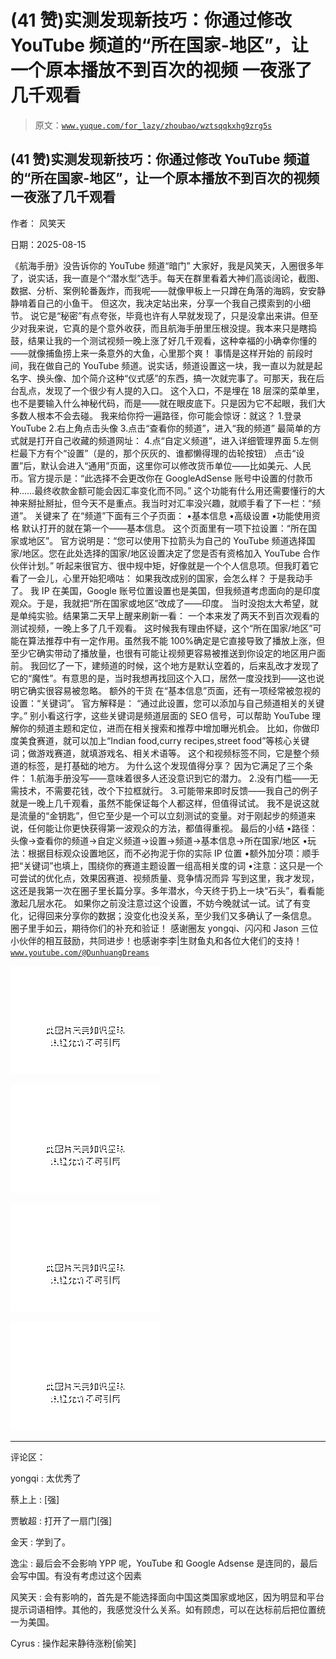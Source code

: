 # (41 赞)实测发现新技巧：你通过修改 YouTube 频道的“所在国家-地区”，让一个原本播放不到百次的视频 一夜涨了几千观看

> 原文：[`www.yuque.com/for_lazy/zhoubao/wztsqqkxhg9zrg5s`](https://www.yuque.com/for_lazy/zhoubao/wztsqqkxhg9zrg5s)

## (41 赞)实测发现新技巧：你通过修改 YouTube 频道的“所在国家-地区”，让一个原本播放不到百次的视频 一夜涨了几千观看

作者： 风笑天

日期：2025-08-15

《航海手册》没告诉你的 YouTube 频道“暗门”
大家好，我是风笑天，入圈很多年了，说实话，我一直是个“潜水型”选手。每天在群里看着大神们高谈阔论，截图、数据、分析、案例轮番轰炸，而我呢——就像甲板上一只蹲在角落的海鸥，安安静静啃着自己的小鱼干。
但这次，我决定站出来，分享一个我自己摸索到的小细节。
说它是“秘密”有点夸张，毕竟也许有人早就发现了，只是没拿出来讲。但至少对我来说，它真的是个意外收获，而且航海手册里压根没提。我本来只是瞎捣鼓，结果让我的一个测试视频一晚上涨了好几千观看，这种幸福的小确幸你懂的——就像捕鱼捞上来一条意外的大鱼，心里那个爽！
事情是这样开始的
前段时间，我在做自己的 YouTube 频道。说实话，频道设置这一块，我一直以为就是起名字、换头像、加个简介这种“仪式感”的东西，搞一次就完事了。可那天，我在后台乱点，发现了一个很少有人提的入口。
这个入口，不是埋在 18 层深的菜单里，也不是要输入什么神秘代码，而是——就在眼皮底下。只是因为它不起眼，我们大多数人根本不会去碰。
我来给你捋一遍路径，你可能会惊讶：就这？ 1.登录 YouTube 2.右上角点击头像 3.点击“查看你的频道”，进入“我的频道”
最简单的方式就是打开自己收藏的频道网址： 4.点“自定义频道”，进入详细管理界面 5.左侧栏最下方有个“设置”（是的，那个灰灰的、谁都懒得理的齿轮按钮）
点击“设置”后，默认会进入“通用”页面，这里你可以修改货币单位——比如美元、人民币。官方提示是：“此选择不会更改你在 GoogleAdSense 账号中设置的付款币种……最终收款金额可能会因汇率变化而不同。”
这个功能有什么用还需要懂行的大神来掰扯掰扯，但今天不是重点。我当时对汇率没兴趣，就顺手看了下一栏：“频道”。 关键来了 在“频道”下面有三个子页面：
•基本信息 •高级设置 •功能使用资格 默认打开的就在第一个——基本信息。 这个页面里有一项下拉设置：“所在国家或地区”。
官方说明是：“您可以使用下拉箭头为自己的 YouTube 频道选择国家/地区。您在此处选择的国家/地区设置决定了您是否有资格加入 YouTube 合作伙伴计划。”
听起来很官方、很中规中矩，好像就是一个个人信息项。但我盯着它看了一会儿，心里开始犯嘀咕： 如果我改成别的国家，会怎么样？ 于是我动手了。
我 IP 在美国，Google 账号位置设置也是美国，但我频道考虑面向的是印度观众。于是，我就把“所在国家或地区”改成了——印度。
当时没抱太大希望，就是单纯实验。结果第二天早上醒来刷新一看： 一个本来发了两天不到百次观看的测试视频，一晚上多了几千观看。
这时候我有理由怀疑，这个“所在国家/地区”可能在算法推荐中有一定作用。虽然我不能 100%确定是它直接导致了播放上涨，但至少它确实带动了播放量，也很有可能让视频更容易被推送到你设定的地区用户面前。
我回忆了一下，建频道的时候，这个地方是默认空着的，后来乱改才发现了它的“魔性”。有意思的是，当时我想再找回这个入口，居然一度没找到——这也说明它确实很容易被忽略。
额外的干货 在“基本信息”页面，还有一项经常被忽视的设置：“关键词”。 官方解释是： “通过此设置，您可以添加与自己频道相关的关键字。”
别小看这行字，这些关键词是频道层面的 SEO 信号，可以帮助 YouTube 理解你的频道主题和定位，进而在相关搜索和推荐中增加曝光机会。
比如，你做印度美食赛道，就可以加上“Indian food,curry recipes,street
food”等核心关键词；做游戏赛道，就填游戏名、相关术语等。 这个和视频标签不同，它是整个频道的标签，是打基础的地方。 为什么这个发现值得分享？
因为它满足了三个条件： 1.航海手册没写——意味着很多人还没意识到它的潜力。 2.没有门槛——无需技术，不需要花钱，改个下拉框就行。
3.可能带来即时反馈——我自己的例子就是一晚上几千观看，虽然不能保证每个人都这样，但值得试试。
我不是说这就是流量的“金钥匙”，但它至少是一个可以立刻测试的变量。对于刚起步的频道来说，任何能让你更快获得第一波观众的方法，都值得重视。 最后的小结
•路径：头像→查看你的频道→自定义频道→设置→频道→基本信息→所在国家/地区 •玩法：根据目标观众设置地区，而不必拘泥于你的实际 IP 位置
•额外加分项：顺手把“关键词”也填上，围绕你的赛道主题设置一组高相关度的词 •注意：这只是一个可尝试的优化点，效果因赛道、视频质量、竞争情况而异
写到这里，我才发现，这还是我第一次在圈子里长篇分享。多年潜水，今天终于扔上一块“石头”，看看能激起几层水花。
如果你之前没注意过这个设置，不妨今晚就试一试。试了有变化，记得回来分享你的数据；没变化也没关系，至少我们又多确认了一条信息。
圈子里手如云，期待你们的补充和验证！
感谢圈友 yongqi、闪闪和 Jason 三位小伙伴的相互鼓励，共同进步！也感谢李李|生财鱼丸和各位大佬们的支持！[`www.youtube.com/@DunhuangDreams`](https://www.youtube.com/@DunhuangDreams)

![](img/2ac36123636744fa28e2a03145cfaa36.png "None")

![](img/0930e1d3817e2efcb81f053186bc9baa.png "None")

![](img/167f1ada09c27ea87d32f2bca415353f.png "None")

![](img/7aa4677e8f36f457b48a3a9cece712f7.png "None")

* * *

评论区：

yongqi : 太优秀了

蔡上上 : [强]

贾敏超 : 打开了一扇门[强]

金天 : 学到了。

逸尘 : 最后会不会影响 YPP 呢，YouTube 和 Google Adsense 是连同的，最后会写中国。有没有考虑过这个因素

风笑天 : 会有影响的，首先是不能选择面向中国这类国家或地区，因为明显和平台提示词语相悖。其他的，我感觉没什么关系。如有顾虑，可以在达标前后把位置统一为美国。

Cyrus : 操作起来静待涨粉[偷笑]